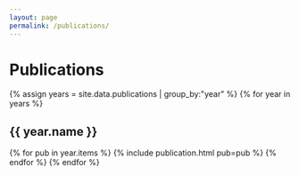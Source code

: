 ```yaml
---
layout: page
permalink: /publications/
---
```


# Publications

{% assign years = site.data.publications | group_by:"year" %}
{% for year in years %}
## {{ year.name }}
{% for pub in year.items %}
  {% include publication.html pub=pub %}
{% endfor %}
{% endfor %}
